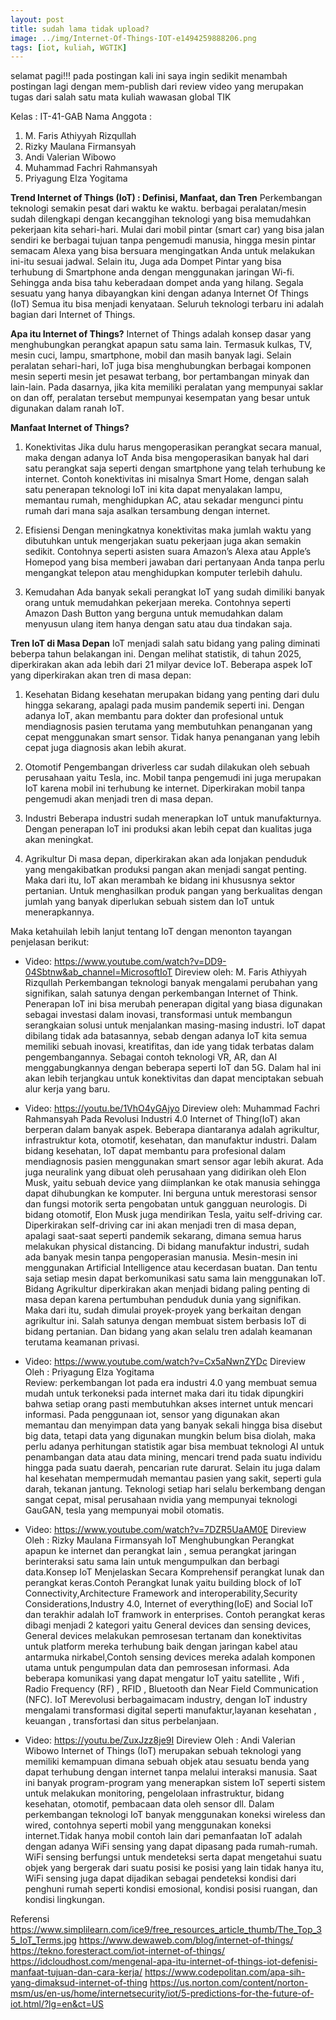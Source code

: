 ```yaml
---
layout: post
title: sudah lama tidak upload?
image: ../img/Internet-Of-Things-IOT-e1494259888206.png
tags: [iot, kuliah, WGTIK]
---
```

selamat pagi!!! pada postingan kali ini saya ingin sedikit menambah postingan lagi dengan mem-publish dari review video yang merupakan tugas dari salah satu mata kuliah wawasan global TIK

Kelas : IT-41-GAB
Nama Anggota : 
1. M. Faris Athiyyah Rizqullah
2. Rizky Maulana Firmansyah
3. Andi Valerian Wibowo
4. Muhammad Fachri Rahmansyah
5. Priyagung Elza Yogitama 

**Trend Internet of Things (IoT)  :  Definisi, Manfaat, dan Tren**
Perkembangan teknologi semakin pesat dari waktu ke waktu. berbagai peralatan/mesin sudah dilengkapi dengan kecanggihan teknologi yang bisa memudahkan pekerjaan kita sehari-hari. Mulai dari mobil pintar (smart car) yang bisa jalan sendiri ke berbagai tujuan tanpa pengemudi manusia, hingga mesin pintar semacam Alexa yang bisa bersuara mengingatkan Anda untuk melakukan ini-itu sesuai jadwal. 
Selain itu, Juga ada Dompet Pintar yang bisa terhubung di Smartphone anda dengan menggunakan jaringan Wi-fi. Sehingga anda bisa tahu keberadaan dompet anda yang hilang. Segala sesuatu yang hanya dibayangkan kini dengan adanya Internet Of Things (IoT) Semua itu bisa menjadi kenyataan. Seluruh teknologi terbaru ini adalah bagian dari Internet of Things.

**Apa itu Internet of Things?**
Internet of Things adalah konsep dasar yang menghubungkan perangkat apapun satu sama lain. Termasuk kulkas, TV, mesin cuci, lampu, smartphone, mobil dan masih banyak lagi. Selain peralatan sehari-hari, IoT juga bisa menghubungkan berbagai komponen mesin seperti mesin jet pesawat terbang, bor pertambangan minyak dan lain-lain.
Pada dasarnya, jika kita memiliki peralatan yang mempunyai saklar on dan off, peralatan tersebut mempunyai kesempatan yang besar untuk digunakan dalam ranah IoT.

**Manfaat Internet of Things?**
1.  Konektivitas
    Jika dulu harus mengoperasikan perangkat secara manual, maka dengan adanya IoT Anda bisa mengoperasikan banyak hal dari satu perangkat saja seperti dengan smartphone yang telah terhubung ke internet.
    Contoh konektivitas ini misalnya Smart Home, dengan salah satu penerapan teknologi IoT ini kita dapat menyalakan lampu, memantau rumah, menghidupkan AC, atau sekadar mengunci pintu rumah dari mana saja asalkan tersambung dengan internet.
    
2.  Efisiensi
    Dengan meningkatnya konektivitas maka jumlah waktu yang dibutuhkan untuk mengerjakan suatu pekerjaan juga akan semakin sedikit. Contohnya seperti asisten suara Amazon’s Alexa atau Apple’s Homepod yang bisa memberi jawaban dari pertanyaan Anda tanpa perlu mengangkat telepon atau menghidupkan komputer terlebih dahulu.

3.  Kemudahan
    Ada banyak sekali perangkat IoT yang sudah dimiliki banyak orang untuk memudahkan pekerjaan mereka. Contohnya seperti Amazon Dash Button yang berguna untuk memudahkan dalam menyusun ulang item hanya dengan satu atau dua tindakan saja.

**Tren IoT di Masa Depan**
IoT menjadi salah satu bidang yang paling diminati beberpa tahun belakangan ini. Dengan melihat statistik, di tahun 2025, diperkirakan akan ada lebih dari 21 milyar device IoT. Beberapa aspek IoT yang diperkirakan akan tren di masa depan: 

1.  Kesehatan
Bidang kesehatan merupakan bidang yang penting dari dulu hingga sekarang, apalagi pada musim pandemik seperti ini. Dengan adanya IoT, akan membantu para dokter dan profesional untuk mendiagnosis pasien terutama yang membutuhkan penanganan yang cepat menggunakan smart sensor. Tidak hanya penanganan yang lebih cepat juga diagnosis akan lebih akurat.

2.  Otomotif
Pengembangan driverless car sudah dilakukan oleh sebuah perusahaan yaitu Tesla, inc. Mobil tanpa pengemudi ini juga merupakan IoT karena mobil ini terhubung ke internet. Diperkirakan mobil tanpa pengemudi akan menjadi tren di masa depan.

3.  Industri
Beberapa industri sudah menerapkan IoT untuk manufakturnya. Dengan penerapan IoT ini produksi akan lebih cepat dan kualitas juga akan meningkat. 

4.  Agrikultur
Di masa depan, diperkirakan akan ada lonjakan penduduk yang mengakibatkan produksi pangan akan menjadi sangat penting. Maka dari itu, IoT akan merambah ke bidang ini khususnya sektor pertanian. Untuk menghasilkan produk pangan yang berkualitas dengan jumlah yang banyak diperlukan sebuah sistem dan IoT untuk menerapkannya.

Maka ketahuilah lebih lanjut tentang IoT dengan menonton tayangan penjelasan berikut:

- Video: https://www.youtube.com/watch?v=DD9-04Sbtnw&ab_channel=MicrosoftIoT
Direview oleh: M. Faris Athiyyah Rizqullah 
Perkembangan teknologi banyak mengalami perubahan yang signifikan, salah satunya dengan perkembangan Internet of Think. Penerapan IoT ini bisa merubah penerapan digital yang biasa digunakan sebagai investasi dalam inovasi, transformasi untuk membangun serangkaian solusi untuk menjalankan masing-masing industri. IoT dapat dibilang tidak ada batasannya, sebab dengan adanya IoT kita semua memiliki sebuah inovasi, kreatifitas, dan ide yang tidak terbatas dalam pengembangannya. Sebagai contoh teknologi VR, AR, dan AI menggabungkannya dengan beberapa seperti IoT dan 5G. Dalam hal ini akan lebih terjangkau untuk konektivitas dan dapat menciptakan sebuah alur kerja yang baru.

- Video: https://youtu.be/1VhO4yGAjyo 
Direview oleh: Muhammad Fachri Rahmansyah 
Pada Revolusi Industri 4.0 Internet of Thing(IoT) akan berperan dalam banyak aspek. Beberapa diantaranya adalah agrikultur, infrastruktur kota, otomotif, kesehatan, dan manufaktur industri. Dalam bidang kesehatan, IoT dapat membantu para profesional dalam mendiagnosis pasien menggunakan smart sensor agar lebih akurat. Ada juga neuralink yang dibuat oleh perusahaan yang didirikan oleh Elon Musk, yaitu sebuah device yang diimplankan ke otak manusia sehingga dapat dihubungkan ke komputer. Ini berguna untuk merestorasi sensor dan fungsi motorik serta pengobatan untuk gangguan neurologis. Di bidang otomotif, Elon Musk juga mendirikan Tesla, yaitu self-driving car. Diperkirakan self-driving car ini akan menjadi tren di masa depan, apalagi saat-saat seperti pandemik sekarang, dimana semua harus melakukan physical distancing. Di bidang manufaktur industri, sudah ada banyak mesin tanpa pengoperasian manusia. Mesin-mesin ini menggunakan Artificial Intelligence atau kecerdasan buatan. Dan tentu saja setiap mesin dapat berkomunikasi satu sama lain menggunakan IoT. Bidang Agrikultur diperkirakan akan menjadi bidang paling penting di masa depan karena pertumbuhan penduduk dunia yang signifikan. Maka dari itu, sudah dimulai proyek-proyek yang berkaitan dengan agrikultur ini. Salah satunya dengan membuat sistem berbasis IoT di bidang pertanian. Dan bidang yang akan selalu tren adalah keamanan terutama keamanan privasi.

- Video: https://www.youtube.com/watch?v=Cx5aNwnZYDc 
Direview Oleh : Priyagung Elza Yogitama  
Review: perkembangan Iot pada era industri 4.0 yang membuat semua mudah untuk terkoneksi pada internet maka dari itu tidak dipungkiri bahwa setiap orang pasti membutuhkan akses internet untuk mencari informasi. Pada penggunaan iot, sensor yang digunakan akan memantau dan menyimpan data yang banyak sekali hingga bisa disebut big data, tetapi data yang digunakan mungkin belum bisa diolah, maka perlu adanya perhitungan statistik agar bisa membuat teknologi AI untuk penambangan data atau data mining, mencari trend pada suatu individu hingga pada suatu daerah, pencarian rute darurat. Selain itu juga dalam hal kesehatan mempermudah memantau pasien yang sakit, seperti gula darah, tekanan jantung. Teknologi setiap hari selalu berkembang dengan sangat cepat, misal perusahaan nvidia yang mempunyai teknologi GauGAN, tesla yang mempunyai mobil otomatis.

- Video: https://www.youtube.com/watch?v=7DZR5UaAM0E
Direview Oleh : Rizky Maulana Firmansyah 
IoT Menghubungkan Perangkat apapun ke internet dan perangkat lain , semua perangkat jaringan berinteraksi satu sama lain untuk mengumpulkan dan berbagi data.Konsep IoT Menjelaskan Secara Komprehensif perangkat lunak dan perangkat keras.Contoh Perangkat lunak yaitu building block of IoT Connectivity,Architecture Framework and interoperability,Security Considerations,Industry 4.0, Internet of everything(IoE) and Social IoT dan terakhir adalah IoT framwork in enterprises. Contoh perangkat keras dibagi menjadi 2 kategori yaitu General devices dan sensing devices, General devices melakukan pemrosesan tertanam dan konektivitas untuk platform mereka terhubung baik dengan jaringan kabel atau antarmuka nirkabel,Contoh sensing devices mereka adalah komponen utama untuk pengumpulan data dan pemrosesan informasi. Ada beberapa komunikasi yang dapat mengatur IoT yaitu satellite , Wifi , Radio Frequency (RF) , RFID , Bluetooth dan Near Field Communication (NFC). IoT Merevolusi berbagaimacam industry, dengan IoT industry mengalami transformasi digital seperti manufaktur,layanan kesehatan , keuangan , transfortasi dan situs perbelanjaan.

- Video: https://youtu.be/ZuxJzz8je9I
Direview Oleh : Andi Valerian Wibowo 
Internet of Things (IoT) merupakan sebuah teknologi yang memiliki kemampuan dimana sebuah objek atau sesuatu benda yang dapat terhubung dengan internet tanpa melalui interaksi manusia. Saat ini banyak program-program yang menerapkan sistem IoT seperti sistem untuk melakukan monitoring, pengelolaan infrastruktur, bidang kesehatan, otomotif, pembacaan data oleh sensor dll. Dalam perkembangan teknologi IoT banyak menggunakan koneksi wireless dan wired, contohnya seperti mobil yang menggunakan koneksi internet.Tidak hanya mobil contoh lain dari pemanfaatan IoT adalah dengan adanya WiFi sensing yang dapat dipasang pada rumah-rumah. WiFi sensing berfungsi untuk mendeteksi serta dapat mengetahui suatu objek yang bergerak dari suatu posisi ke posisi yang lain tidak hanya itu, WiFi sensing juga dapat dijadikan sebagai pendeteksi kondisi dari penghuni rumah seperti kondisi emosional, kondisi posisi ruangan, dan kondisi lingkungan.


Referensi 
https://www.simplilearn.com/ice9/free_resources_article_thumb/The_Top_35_IoT_Terms.jpg
https://www.dewaweb.com/blog/internet-of-things/
https://tekno.foresteract.com/iot-internet-of-things/
https://idcloudhost.com/mengenal-apa-itu-internet-of-things-iot-defenisi-manfaat-tujuan-dan-cara-kerja/
https://www.codepolitan.com/apa-sih-yang-dimaksud-internet-of-thing
https://us.norton.com/content/norton-msm/us/en-us/home/internetsecurity/iot/5-predictions-for-the-future-of-iot.html/?lg=en&ct=US

